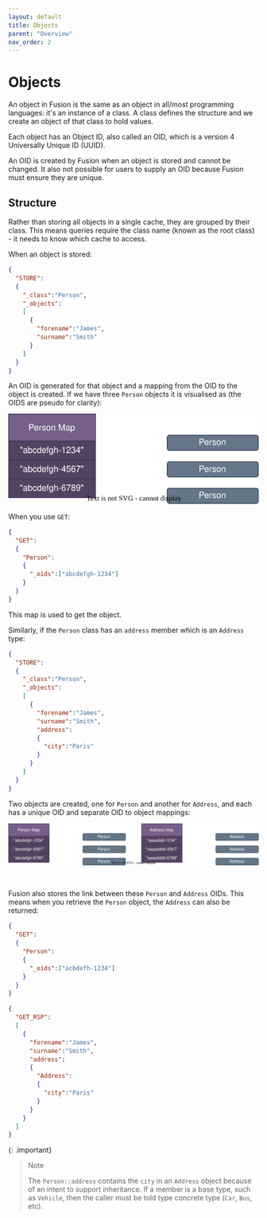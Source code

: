 ```yaml
---
layout: default
title: Objects
parent: "Overview"
nav_order: 2
---
```


# Objects
An object in Fusion is the same as an object in all/most programming languages: it's an instance of a class. A class defines the structure and we create an object of that class to hold values.

Each object has an Object ID, also called an OID, which is a version 4 Universally Unique ID (UUID). 

An OID is created by Fusion when an object is stored and cannot be changed. It also not possible for users to supply an OID because Fusion must ensure they are unique.


## Structure
Rather than storing all objects in a single cache, they are grouped by their class. This means queries require the class name (known as the root class) - it needs to know which cache to access.


When an object is stored:

```json
{
  "STORE":
  {
    "_class":"Person",
    "_objects":
    [
      {
        "forename":"James",
        "surname":"Smith"
      }
    ]        
  }
}
```

An OID is generated for that object and a mapping from the OID to the object is created. If we have three `Person` objects it is visualised as (the OIDS are pseudo for clarity):


![Oid to objects map](images/objects_oidobjectmap.svg)


When you use `GET`:

```json
{
  "GET":
  {
    "Person":
    {
      "_oids":["abcdefgh-1234"]
    }
  }
}
```

This map is used to get the object. 

Similarly, if the `Person` class has an `address` member which is an `Address` type:

```json
{
  "STORE":
  {
    "_class":"Person",
    "_objects":
    [
      {
        "forename":"James",
        "surname":"Smith",
        "address":
        {
          "city":"Paris"
        }
      }
    ]        
  }
}
```

Two objects are created, one for `Person` and another for `Address`, and each has a unique OID and separate OID to object mappings:

![Oid to objects map](images/objects_oidobjectmap2.svg)


<br/>

Fusion also stores the link between these `Person` and `Address` OIDs. This means when you retrieve the `Person` object, the `Address` can also be returned:

```json
{
  "GET":
  {
    "Person":
    {
      "_oids":["acbdefh-1234"]
    }
  }
}
```

```json
{
  "GET_RSP":
  [
    {
      "forename":"James",
      "surname":"Smith",
      "address":
      {
        "Address":
        {
          "city":"Paris"
        }          
      }
    }
  ]
}
```

{: .important}
> Note 
>
> The `Person::address` contains the `city` in an `Address` object because of an intent to support inheritance. If a member is a base type, such as `Vehicle`, then the caller must be told type concrete type (`Car`, `Bus`, etc).

